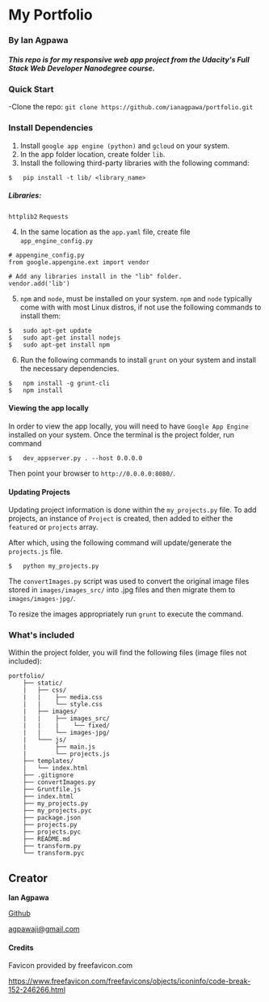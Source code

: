 # My Portfolio
### By Ian Agpawa
##### This repo is for my responsive web app project from the Udacity's Full Stack Web Developer Nanodegree course.    


### Quick Start
-Clone the repo: `git clone https://github.com/ianagpawa/portfolio.git`

### Install Dependencies
1. Install `google app engine (python)` and `gcloud` on your system.
2.  In the app folder location, create folder `lib`.
3.  Install the following third-party libraries with the following command:
```
$   pip install -t lib/ <library_name>
```
##### Libraries:
   `httplib2`
   `Requests`

4.  In the same location as the `app.yaml` file, create file `app_engine_config.py`
```
# appengine_config.py
from google.appengine.ext import vendor

# Add any libraries install in the "lib" folder.
vendor.add('lib')
```


5.  `npm` and `node`, must be installed on your system. `npm` and `node` typically come with with most Linux distros, if not use the following commands to install them:
```
$   sudo apt-get update
$   sudo apt-get install nodejs
$   sudo apt-get install npm
```

6.  Run the following commands to install `grunt` on your system and install the necessary dependencies.
```
$   npm install -g grunt-cli
$   npm install
```


#### Viewing the app locally
In order to view the app locally, you will need to have `Google App Engine` installed on your system.  Once the terminal is the project folder, run command
```
$   dev_appserver.py . --host 0.0.0.0
```
Then point your browser to `http://0.0.0.0:8080/`.


#### Updating Projects
Updating project information is done within the `my_projects.py` file.  To add projects, an instance of `Project` is created, then added to either the `featured` or `projects` array.

After which, using the following command will update/generate the `projects.js` file.
```
$   python my_projects.py
```

The `convertImages.py` script was used to convert the original image files stored in `images/images_src/` into .jpg files and then migrate them to `images/images-jpg/`.  

To resize the images appropriately run `grunt` to execute the command.


### What's included
Within the project folder, you will find the following files (image files not included):

```
portfolio/
    ├── static/
    |   ├── css/
    |   |    ├── media.css
    |   |    └── style.css
    |   ├── images/
    |   |    ├── images_src/
    |   |    |    └── fixed/
    |   |    └── images-jpg/
    |   └─── js/
    |        ├── main.js
    |        └── projects.js
    ├── templates/
    |   └── index.html
    ├── .gitignore
    ├── convertImages.py
    ├── Gruntfile.js
    ├── index.html
    ├── my_projects.py
    ├── my_projects.pyc
    ├── package.json
    ├── projects.py
    ├── projects.pyc
    ├── README.md
    ├── transform.py
    └── transform.pyc
```

## Creator

**Ian Agpawa**


[Github](https://github.com/ianagpawa)

 agpawaji@gmail.com

#### Credits
Favicon provided by freefavicon.com

https://www.freefavicon.com/freefavicons/objects/iconinfo/code-break-152-246266.html
